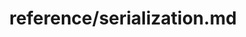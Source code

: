 ---
title: reference/serialization.md
showAuthorInfo: false
redirect_path: https://kotlinlang.org/docs/serialization.html
---